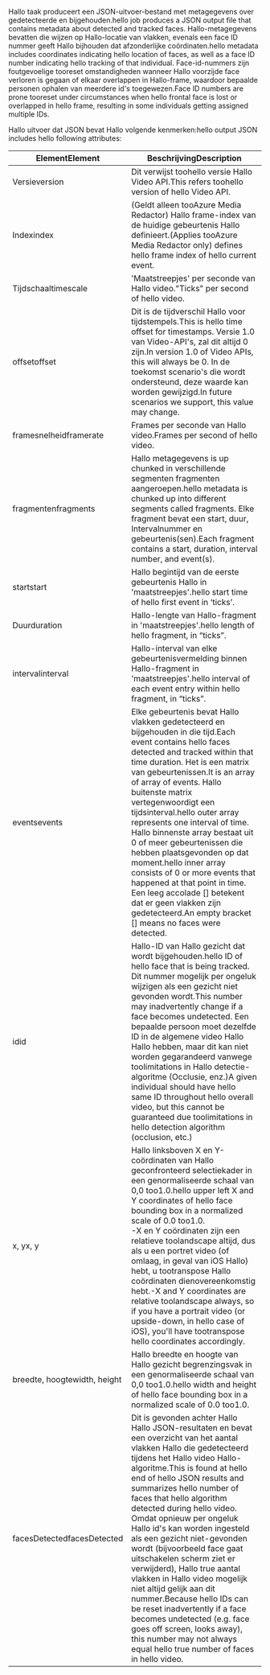 <span data-ttu-id="1bc3b-101">Hallo taak produceert een JSON-uitvoer-bestand met metagegevens over gedetecteerde en bijgehouden.</span><span class="sxs-lookup"><span data-stu-id="1bc3b-101">hello job produces a JSON output file that contains metadata about detected and tracked faces.</span></span> <span data-ttu-id="1bc3b-102">Hallo-metagegevens bevatten die wijzen op Hallo-locatie van vlakken, evenals een face ID nummer geeft Hallo bijhouden dat afzonderlijke coördinaten.</span><span class="sxs-lookup"><span data-stu-id="1bc3b-102">hello metadata includes coordinates indicating hello location of faces, as well as a face ID number indicating hello tracking of that individual.</span></span> <span data-ttu-id="1bc3b-103">Face-id-nummers zijn foutgevoelige tooreset omstandigheden wanneer Hallo voorzijde face verloren is gegaan of elkaar overlappen in Hallo-frame, waardoor bepaalde personen ophalen van meerdere id's toegewezen.</span><span class="sxs-lookup"><span data-stu-id="1bc3b-103">Face ID numbers are prone tooreset under circumstances when hello frontal face is lost or overlapped in hello frame, resulting in some individuals getting assigned multiple IDs.</span></span>

<span data-ttu-id="1bc3b-104">Hallo uitvoer dat JSON bevat Hallo volgende kenmerken:</span><span class="sxs-lookup"><span data-stu-id="1bc3b-104">hello output JSON includes hello following attributes:</span></span>

| <span data-ttu-id="1bc3b-105">Element</span><span class="sxs-lookup"><span data-stu-id="1bc3b-105">Element</span></span> | <span data-ttu-id="1bc3b-106">Beschrijving</span><span class="sxs-lookup"><span data-stu-id="1bc3b-106">Description</span></span> |
| --- | --- |
| <span data-ttu-id="1bc3b-107">Versie</span><span class="sxs-lookup"><span data-stu-id="1bc3b-107">version</span></span> |<span data-ttu-id="1bc3b-108">Dit verwijst toohello versie Hallo Video API.</span><span class="sxs-lookup"><span data-stu-id="1bc3b-108">This refers toohello version of hello Video API.</span></span> |
| <span data-ttu-id="1bc3b-109">Index</span><span class="sxs-lookup"><span data-stu-id="1bc3b-109">index</span></span> | <span data-ttu-id="1bc3b-110">(Geldt alleen tooAzure Media Redactor) Hallo frame-index van de huidige gebeurtenis Hallo definieert.</span><span class="sxs-lookup"><span data-stu-id="1bc3b-110">(Applies tooAzure Media Redactor only) defines hello frame index of hello current event.</span></span> |
| <span data-ttu-id="1bc3b-111">Tijdschaal</span><span class="sxs-lookup"><span data-stu-id="1bc3b-111">timescale</span></span> |<span data-ttu-id="1bc3b-112">'Maatstreepjes' per seconde van Hallo video.</span><span class="sxs-lookup"><span data-stu-id="1bc3b-112">"Ticks" per second of hello video.</span></span> |
| <span data-ttu-id="1bc3b-113">offset</span><span class="sxs-lookup"><span data-stu-id="1bc3b-113">offset</span></span> |<span data-ttu-id="1bc3b-114">Dit is de tijdverschil Hallo voor tijdstempels.</span><span class="sxs-lookup"><span data-stu-id="1bc3b-114">This is hello time offset for timestamps.</span></span> <span data-ttu-id="1bc3b-115">Versie 1.0 van Video-API's, zal dit altijd 0 zijn.</span><span class="sxs-lookup"><span data-stu-id="1bc3b-115">In version 1.0 of Video APIs, this will always be 0.</span></span> <span data-ttu-id="1bc3b-116">In de toekomst scenario's die wordt ondersteund, deze waarde kan worden gewijzigd.</span><span class="sxs-lookup"><span data-stu-id="1bc3b-116">In future scenarios we support, this value may change.</span></span> |
| <span data-ttu-id="1bc3b-117">framesnelheid</span><span class="sxs-lookup"><span data-stu-id="1bc3b-117">framerate</span></span> |<span data-ttu-id="1bc3b-118">Frames per seconde van Hallo video.</span><span class="sxs-lookup"><span data-stu-id="1bc3b-118">Frames per second of hello video.</span></span> |
| <span data-ttu-id="1bc3b-119">fragmenten</span><span class="sxs-lookup"><span data-stu-id="1bc3b-119">fragments</span></span> |<span data-ttu-id="1bc3b-120">Hallo metagegevens is up chunked in verschillende segmenten fragmenten aangeroepen.</span><span class="sxs-lookup"><span data-stu-id="1bc3b-120">hello metadata is chunked up into different segments called fragments.</span></span> <span data-ttu-id="1bc3b-121">Elke fragment bevat een start, duur, Intervalnummer en gebeurtenis(sen).</span><span class="sxs-lookup"><span data-stu-id="1bc3b-121">Each fragment contains a start, duration, interval number, and event(s).</span></span> |
| <span data-ttu-id="1bc3b-122">start</span><span class="sxs-lookup"><span data-stu-id="1bc3b-122">start</span></span> |<span data-ttu-id="1bc3b-123">Hallo begintijd van de eerste gebeurtenis Hallo in 'maatstreepjes'.</span><span class="sxs-lookup"><span data-stu-id="1bc3b-123">hello start time of hello first event in ‘ticks’.</span></span> |
| <span data-ttu-id="1bc3b-124">Duur</span><span class="sxs-lookup"><span data-stu-id="1bc3b-124">duration</span></span> |<span data-ttu-id="1bc3b-125">Hallo-lengte van Hallo-fragment in 'maatstreepjes'.</span><span class="sxs-lookup"><span data-stu-id="1bc3b-125">hello length of hello fragment, in “ticks”.</span></span> |
| <span data-ttu-id="1bc3b-126">interval</span><span class="sxs-lookup"><span data-stu-id="1bc3b-126">interval</span></span> |<span data-ttu-id="1bc3b-127">Hallo-interval van elke gebeurtenisvermelding binnen Hallo-fragment in 'maatstreepjes'.</span><span class="sxs-lookup"><span data-stu-id="1bc3b-127">hello interval of each event entry within hello fragment, in “ticks”.</span></span> |
| <span data-ttu-id="1bc3b-128">events</span><span class="sxs-lookup"><span data-stu-id="1bc3b-128">events</span></span> |<span data-ttu-id="1bc3b-129">Elke gebeurtenis bevat Hallo vlakken gedetecteerd en bijgehouden in die tijd.</span><span class="sxs-lookup"><span data-stu-id="1bc3b-129">Each event contains hello faces detected and tracked within that time duration.</span></span> <span data-ttu-id="1bc3b-130">Het is een matrix van gebeurtenissen.</span><span class="sxs-lookup"><span data-stu-id="1bc3b-130">It is an array of array of events.</span></span> <span data-ttu-id="1bc3b-131">Hallo buitenste matrix vertegenwoordigt een tijdsinterval.</span><span class="sxs-lookup"><span data-stu-id="1bc3b-131">hello outer array represents one interval of time.</span></span> <span data-ttu-id="1bc3b-132">Hallo binnenste array bestaat uit 0 of meer gebeurtenissen die hebben plaatsgevonden op dat moment.</span><span class="sxs-lookup"><span data-stu-id="1bc3b-132">hello inner array consists of 0 or more events that happened at that point in time.</span></span> <span data-ttu-id="1bc3b-133">Een leeg accolade [] betekent dat er geen vlakken zijn gedetecteerd.</span><span class="sxs-lookup"><span data-stu-id="1bc3b-133">An empty bracket [] means no faces were detected.</span></span> |
| <span data-ttu-id="1bc3b-134">id</span><span class="sxs-lookup"><span data-stu-id="1bc3b-134">id</span></span> |<span data-ttu-id="1bc3b-135">Hallo-ID van Hallo gezicht dat wordt bijgehouden.</span><span class="sxs-lookup"><span data-stu-id="1bc3b-135">hello ID of hello face that is being tracked.</span></span> <span data-ttu-id="1bc3b-136">Dit nummer mogelijk per ongeluk wijzigen als een gezicht niet gevonden wordt.</span><span class="sxs-lookup"><span data-stu-id="1bc3b-136">This number may inadvertently change if a face becomes undetected.</span></span> <span data-ttu-id="1bc3b-137">Een bepaalde persoon moet dezelfde ID in de algemene video Hallo Hallo hebben, maar dit kan niet worden gegarandeerd vanwege toolimitations in Hallo detectie-algoritme (Occlusie, enz.)</span><span class="sxs-lookup"><span data-stu-id="1bc3b-137">A given individual should have hello same ID throughout hello overall video, but this cannot be guaranteed due toolimitations in hello detection algorithm (occlusion, etc.)</span></span> |
| <span data-ttu-id="1bc3b-138">x, y</span><span class="sxs-lookup"><span data-stu-id="1bc3b-138">x, y</span></span> |<span data-ttu-id="1bc3b-139">Hallo linksboven X en Y-coördinaten van Hallo geconfronteerd selectiekader in een genormaliseerde schaal van 0,0 too1.0.</span><span class="sxs-lookup"><span data-stu-id="1bc3b-139">hello upper left X and Y coordinates of hello face bounding box in a normalized scale of 0.0 too1.0.</span></span> <br/><span data-ttu-id="1bc3b-140">-X en Y coördinaten zijn een relatieve toolandscape altijd, dus als u een portret video (of omlaag, in geval van iOS Hallo) hebt, u tootranspose Hallo coördinaten dienovereenkomstig hebt.</span><span class="sxs-lookup"><span data-stu-id="1bc3b-140">-X and Y coordinates are relative toolandscape always, so if you have a portrait video (or upside-down, in hello case of iOS), you'll have tootranspose hello coordinates accordingly.</span></span> |
| <span data-ttu-id="1bc3b-141">breedte, hoogte</span><span class="sxs-lookup"><span data-stu-id="1bc3b-141">width, height</span></span> |<span data-ttu-id="1bc3b-142">Hallo breedte en hoogte van Hallo gezicht begrenzingsvak in een genormaliseerde schaal van 0,0 too1.0.</span><span class="sxs-lookup"><span data-stu-id="1bc3b-142">hello width and height of hello face bounding box in a normalized scale of 0.0 too1.0.</span></span> |
| <span data-ttu-id="1bc3b-143">facesDetected</span><span class="sxs-lookup"><span data-stu-id="1bc3b-143">facesDetected</span></span> |<span data-ttu-id="1bc3b-144">Dit is gevonden achter Hallo Hallo JSON-resultaten en bevat een overzicht van het aantal vlakken Hallo die gedetecteerd tijdens het Hallo video Hallo-algoritme.</span><span class="sxs-lookup"><span data-stu-id="1bc3b-144">This is found at hello end of hello JSON results and summarizes hello number of faces that hello algorithm detected during hello video.</span></span> <span data-ttu-id="1bc3b-145">Omdat opnieuw per ongeluk Hallo id's kan worden ingesteld als een gezicht niet-gevonden wordt (bijvoorbeeld face gaat uitschakelen scherm ziet er verwijderd), Hallo true aantal vlakken in Hallo video mogelijk niet altijd gelijk aan dit nummer.</span><span class="sxs-lookup"><span data-stu-id="1bc3b-145">Because hello IDs can be reset inadvertently if a face becomes undetected (e.g. face goes off screen, looks away), this number may not always equal hello true number of faces in hello video.</span></span> |

